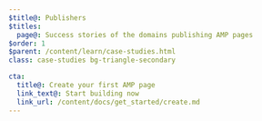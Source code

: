 ```yaml
---
$title@: Publishers
$titles:
  page@: Success stories of the domains publishing AMP pages
$order: 1
$parent: /content/learn/case-studies.html
class: case-studies bg-triangle-secondary

cta:
  title@: Create your first AMP page
  link_text@: Start building now
  link_url: /content/docs/get_started/create.md
---
```


